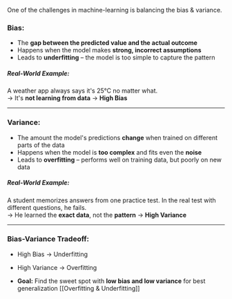 One of the challenges in machine-learning is balancing the bias & variance.
### **Bias:**

- The **gap between the predicted value and the actual outcome**
- Happens when the model makes **strong, incorrect assumptions**
- Leads to **underfitting** – the model is too simple to capture the pattern
##### Real-World Example:
A weather app always says it's 25°C no matter what.  
→ It's **not learning from data** → **High Bias**

---
###  **Variance:**

- The amount the model's predictions **change** when trained on different parts of the data
- Happens when the model is **too complex** and fits even the **noise**
- Leads to **overfitting** – performs well on training data, but poorly on new data
#####  Real-World Example:

A student memorizes answers from one practice test. In the real test with different questions, he fails.  
→ He learned the **exact data**, not the **pattern** → **High Variance**

---
###  **Bias-Variance Tradeoff:**

- High Bias → Underfitting
    
- High Variance → Overfitting
    
- **Goal:** Find the sweet spot with **low bias and low variance** for best generalization
[[Overfitting & Underfitting]]